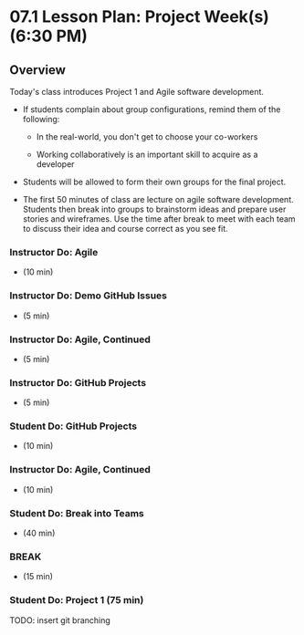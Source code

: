 # 07.1 Lesson Plan: Project Week(s) (6:30 PM)

## Overview

Today's class introduces Project 1 and Agile software development.

- If students complain about group configurations, remind them of the following:

  - In the real-world, you don't get to choose your co-workers

  - Working collaboratively is an important skill to acquire as a developer

- Students will be allowed to form their own groups for the final project.

- The first 50 minutes of class are lecture on agile software development. Students then break into groups to brainstorm ideas and prepare user stories and wireframes. Use the time after break to meet with each team to discuss their idea and course correct as you see fit.

### Instructor Do: Agile

 - (10 min)

### Instructor Do: Demo GitHub Issues

 - (5 min)

### Instructor Do: Agile, Continued

 - (5 min)

### Instructor Do: GitHub Projects

 - (5 min)

### Student Do: GitHub Projects

 - (10 min)

### Instructor Do: Agile, Continued

 - (10 min)

### Student Do: Break into Teams

- (40 min)

### BREAK

 - (15 min)

### Student Do: Project 1 (75 min)

TODO: insert git branching
